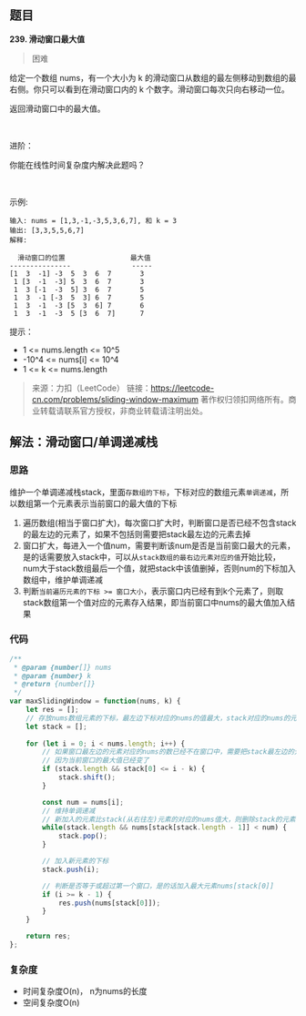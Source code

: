 
## 题目
**239. 滑动窗口最大值**
>困难

给定一个数组 nums，有一个大小为 k 的滑动窗口从数组的最左侧移动到数组的最右侧。你只可以看到在滑动窗口内的 k 个数字。滑动窗口每次只向右移动一位。

返回滑动窗口中的最大值。

 

进阶：

你能在线性时间复杂度内解决此题吗？

 

示例:
```
输入: nums = [1,3,-1,-3,5,3,6,7], 和 k = 3
输出: [3,3,5,5,6,7] 
解释: 

  滑动窗口的位置                最大值
---------------               -----
[1  3  -1] -3  5  3  6  7       3
 1 [3  -1  -3] 5  3  6  7       3
 1  3 [-1  -3  5] 3  6  7       5
 1  3  -1 [-3  5  3] 6  7       5
 1  3  -1  -3 [5  3  6] 7       6
 1  3  -1  -3  5 [3  6  7]      7
```

提示：
* 1 <= nums.length <= 10^5
* -10^4 <= nums[i] <= 10^4
* 1 <= k <= nums.length

>来源：力扣（LeetCode）
链接：https://leetcode-cn.com/problems/sliding-window-maximum
著作权归领扣网络所有。商业转载请联系官方授权，非商业转载请注明出处。

## 解法：滑动窗口/单调递减栈
### 思路
维护一个单调递减栈stack，里面`存数组的下标`，下标对应的数组元素`单调递减`，所以数组第一个元素表示当前窗口的最大值的下标
1. 遍历数组(相当于窗口扩大)，每次窗口扩大时，判断窗口是否已经不包含stack的最左边的元素了，如果不包括则需要把stack最左边的元素去掉
2. 窗口扩大，每进入一个值num，需要判断该num是否是当前窗口最大的元素，是的话需要放入stack中，可以从`stack数组的最右边元素对应的值`开始比较，num大于stack数组最后一个值，就把stack中该值删掉，否则num的下标加入数组中，维护单调递减
3. 判断`当前遍历元素的下标 >= 窗口大小`，表示窗口内已经有到k个元素了，则取stack数组第一个值对应的元素存入结果，即当前窗口中nums的最大值加入结果

   
### 代码
```javascript
/**
 * @param {number[]} nums
 * @param {number} k
 * @return {number[]}
 */
var maxSlidingWindow = function(nums, k) {
    let res = [];
    // 存放nums数组元素的下标，最左边下标对应的nums的值最大，stack对应的nums的元素是单调递减的
    let stack = []; 
 
    for (let i = 0; i < nums.length; i++) {
        // 如果窗口最左边的元素对应的nums的数已经不在窗口中，需要把stack最左边的元素删掉
        // 因为当前窗口的最大值已经变了
        if (stack.length && stack[0] <= i - k) {
            stack.shift();
        }

        const num = nums[i];
        // 维持单调递减
        // 新加入的元素比stack(从右往左)元素的对应的nums值大，则删除stack的元素
        while(stack.length && nums[stack[stack.length - 1]] < num) {
            stack.pop();
        }

        // 加入新元素的下标
        stack.push(i);

        // 判断是否等于或超过第一个窗口，是的话加入最大元素nums[stack[0]]
        if (i >= k - 1) {
            res.push(nums[stack[0]]);
        }
    }

    return res;
};

```
### 复杂度
* 时间复杂度O(n)， n为nums的长度
* 空间复杂度O(n)

